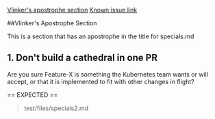 [Vlinker's apostrophe section](#vlinkers-apostrophe-section)
[Known issue link](specials1.md#1-dont-build-a-cathedral-in-one-pr)

##Vlinker's Apostrophe Section

This is a section that has an apostrophe in the title for specials.md

## 1. Don't build a cathedral in one PR

Are you sure Feature-X is something the Kubernetes team wants or will accept, or
that it is implemented to fit with other changes in flight?

== EXPECTED ==
> test/files/specials2.md
